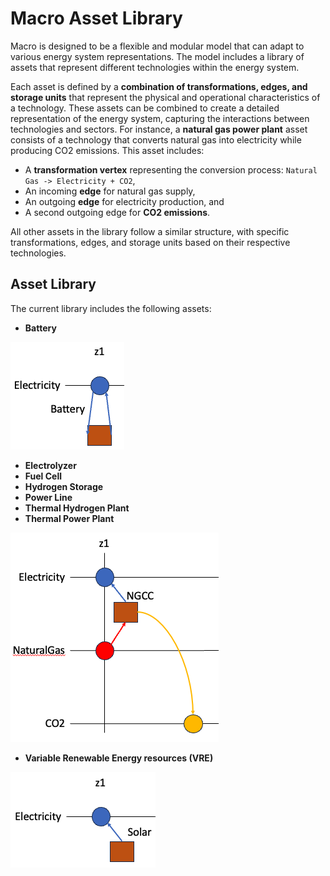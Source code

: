 # Macro Asset Library

Macro is designed to be a flexible and modular model that can adapt to various energy system representations. The model includes a library of assets that represent different technologies within the energy system.

Each asset is defined by a **combination of transformations, edges, and storage units** that represent the physical and operational characteristics of a technology. These assets can be combined to create a detailed representation of the energy system, capturing the interactions between technologies and sectors.
For instance, a **natural gas power plant** asset consists of a technology that converts natural gas into electricity while producing CO2 emissions. This asset includes:

- A **transformation vertex** representing the conversion process: `Natural Gas -> Electricity + CO2`,
- An incoming **edge** for natural gas supply,
- An outgoing **edge** for electricity production, and
- A second outgoing edge for **CO2 emissions**.

All other assets in the library follow a similar structure, with specific transformations, edges, and storage units based on their respective technologies.

## Asset Library
The current library includes the following assets:

- **Battery**

![Battery](../images/battery.png)

- **Electrolyzer**
- **Fuel Cell**
- **Hydrogen Storage**
- **Power Line**
- **Thermal Hydrogen Plant**
- **Thermal Power Plant**

![Natural Gas Power Plant](../images/natgas.png)

- **Variable Renewable Energy resources (VRE)**

![Solar PV](../images/solar_pv.png)